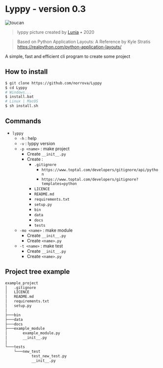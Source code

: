 # Lyppy - version 0.3
![toucan](https://i.ibb.co/Wt5P0qX/68747470733a2f2f6c68342e676f6f676c6575736572636f6e74656e742e636f6d2f546a6d446748723355514f4c326143783447517a7138684b70645752556c5a6b4e57354e4947526b5268366c33613450417969626f333631586b7a4f61584d74425165386c.png)
> lyppy picture created by <a href="https://github.com/Lunia-UK">Lunia</a> • 2020

> Based on Python Application Layouts: A Reference by Kyle Stratis
> https://realpython.com/python-application-layouts/

A simple, fast and efficient cli program to create some project


## How to install
```bash
$ git clone https://github.com/norrova/Lyppy
$ cd Lyppy
# Windows...
$ install.bat
# Linux | MacOS
$ sh install.sh
```

## Commands
* `lyppy`
    * `-h` : help
    * `-v` : lyppy version
    * `-p <name>` : make project
        * Create `__init__.py`
        * Create :
            * `.gitignore` 
                * `https://www.toptal.com/developers/gitignore/api/python`
                * `https://www.toptal.com/developers/gitignore?templates=python`
            * `LICENCE`
            * `README.md`
            * `requirements.txt`
            * `setup.py`
            * `bin`
            * `data`
            * `docs`
            * `tests`
    * `-mo <name>` : make module
        * Create `__init__.py`
        * Create `<name>.py`
    * `-t <name>` : make test
        * Create `__init__.py`
        * Create `<name>.py`

## Project tree example
```bash
example_project
│   .gitignore
│   LICENCE
│   README.md
│   requirements.txt
│   setup.py
│
├───bin
├───data
├───docs
├───example_module
│       example_module.py
│       __init__.py
│
└───tests
    └───new_test
            test_new_test.py
            __init__.py
```
